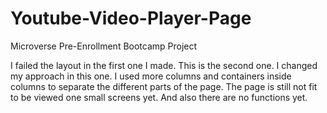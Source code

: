 # Youtube-Video-Player-Page
Microverse Pre-Enrollment Bootcamp Project

I failed the layout in the first one I made. This is the second one.
I changed my approach in this one. I used more columns and containers inside columns to separate the different parts of the page. The page is still not fit to be viewed one small screens yet. And also there are no functions yet.
